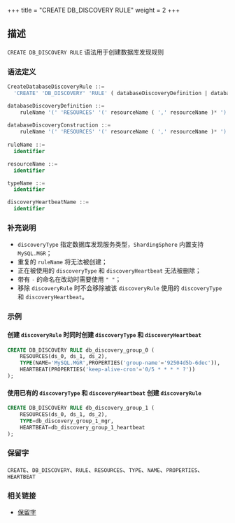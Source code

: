 +++
title = "CREATE DB_DISCOVERY RULE"
weight = 2
+++

## 描述

`CREATE DB_DISCOVERY RULE` 语法用于创建数据库发现规则

### 语法定义

```sql
CreateDatabaseDiscoveryRule ::=
  'CREATE' 'DB_DISCOVERY' 'RULE' ( databaseDiscoveryDefinition | databaseDiscoveryConstruction ) ( ',' ( databaseDiscoveryDefinition | databaseDiscoveryConstruction ) )*

databaseDiscoveryDefinition ::=
    ruleName '(' 'RESOURCES' '(' resourceName ( ',' resourceName )* ')' ',' 'TYPE' '(' 'NAME' '=' typeName ( ',' 'PROPERTIES' 'key' '=' 'value' ( ',' 'key' '=' 'value' )* )? ',' 'HEARTBEAT' '(' 'key' '=' 'value' ( ',' 'key' '=' 'value' )* ')' ')' 
    
databaseDiscoveryConstruction ::=
    ruleName '(' 'RESOURCES' '(' resourceName ( ',' resourceName )* ')' ',' 'TYPE' '=' discoveryTypeName ',' 'HEARTBEAT' '=' discoveryHeartbeatName ')'
    
ruleName ::=
  identifier

resourceName ::=
  identifier

typeName ::=
  identifier

discoveryHeartbeatName ::=
  identifier
```

### 补充说明

- `discoveryType` 指定数据库发现服务类型，`ShardingSphere` 内置支持 `MySQL.MGR`；
- 重复的 `ruleName` 将无法被创建；
- 正在被使用的 `discoveryType` 和 `discoveryHeartbeat` 无法被删除；
- 带有 `-` 的命名在改动时需要使用 `" "`；
- 移除 `discoveryRule` 时不会移除被该 `discoveryRule` 使用的 `discoveryType` 和 `discoveryHeartbeat`。

### 示例

#### 创建 `discoveryRule` 时同时创建 `discoveryType` 和 `discoveryHeartbeat`

```sql
CREATE DB_DISCOVERY RULE db_discovery_group_0 (
    RESOURCES(ds_0, ds_1, ds_2),
    TYPE(NAME='MySQL.MGR',PROPERTIES('group-name'='92504d5b-6dec')),
    HEARTBEAT(PROPERTIES('keep-alive-cron'='0/5 * * * * ?'))
);
```

#### 使用已有的 `discoveryType` 和 `discoveryHeartbeat` 创建 `discoveryRule`

```sql
CREATE DB_DISCOVERY RULE db_discovery_group_1 (
    RESOURCES(ds_0, ds_1, ds_2),
    TYPE=db_discovery_group_1_mgr,
    HEARTBEAT=db_discovery_group_1_heartbeat
);
```

### 保留字

`CREATE`、`DB_DISCOVERY`、`RULE`、`RESOURCES`、`TYPE`、`NAME`、`PROPERTIES`、`HEARTBEAT`

### 相关链接

- [保留字](/cn/reference/distsql/syntax/reserved-word/)